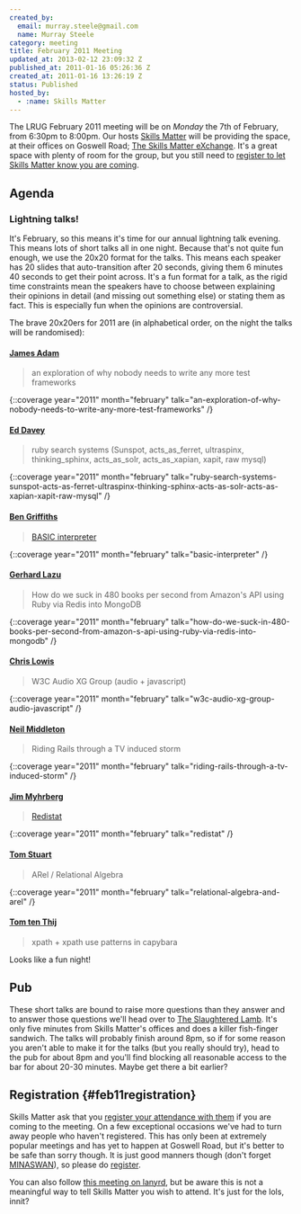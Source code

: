 ```yaml
---
created_by:
  email: murray.steele@gmail.com
  name: Murray Steele
category: meeting
title: February 2011 Meeting
updated_at: 2013-02-12 23:09:32 Z
published_at: 2011-01-16 05:26:36 Z
created_at: 2011-01-16 13:26:19 Z
status: Published
hosted_by:
  - :name: Skills Matter
---
```


The <span class="summary">LRUG February 2011 meeting</span> will be on <span class="dtstart"><span class="value" title="20110207">*Monday* the 7th of February</span>, from <span class="value" title="18:30">6:30pm</span></span> to <span class="dtend" title="20110207T20:00">8:00pm</span>.  Our hosts [Skills Matter](http://skillsmatter.com/) will be providing the space, at <span class="location hcard">their offices on <span class="adr">Goswell Road</span>; <span class="url">[<span class="fn">The Skills Matter eXchange</span>](http://skillsmatter.com/location-details/design-architecture/484/96)</span></span>.  It's a great space with plenty of room for the group, but you still need to <a href="#feb11registration">register to let Skills Matter know you are coming</a>.

## Agenda

### Lightning talks!

It's February, so this means it's time for our annual lightning talk evening.  This means lots of short talks all in one night.  Because that's not quite fun enough, we use the 20x20 format for the talks.  This means each speaker has 20 slides that auto-transition after 20 seconds, giving them 6 minutes 40 seconds to get their point across.  It's a fun format for a talk, as the rigid time constraints mean the speakers have to choose between explaining their opinions in detail (and missing out something else) or stating them as fact.  This is especially fun when the opinions are controversial.

The brave 20x20ers for 2011 are (in alphabetical order, on the night the talks will be randomised):

#### [James Adam](http://twitter.com/lazyatom)

> an exploration of why nobody needs to write any more test frameworks

{::coverage year="2011" month="february" talk="an-exploration-of-why-nobody-needs-to-write-any-more-test-frameworks" /}

#### [Ed Davey](http://twitter.com/misteredavey)

> ruby search systems (Sunspot, acts\_as\_ferret, ultraspinx,
> thinking\_sphinx, acts\_as\_solr, acts\_as\_xapian, xapit, raw mysql)

{::coverage year="2011" month="february" talk="ruby-search-systems-sunspot-acts-as-ferret-ultraspinx-thinking-sphinx-acts-as-solr-acts-as-xapian-xapit-raw-mysql" /}

#### [Ben Griffiths](http://twitter.com/beng)

> [BASIC interpreter](https://github.com/techbelly/BASIC)

{::coverage year="2011" month="february" talk="basic-interpreter" /}

#### [Gerhard Lazu](http://twitter.com/gerhardlazu)

> How do we suck in 480 books per second from Amazon's API using Ruby via Redis into MongoDB

{::coverage year="2011" month="february" talk="how-do-we-suck-in-480-books-per-second-from-amazon-s-api-using-ruby-via-redis-into-mongodb" /}

#### [Chris Lowis](http://twitter.com/chrislowis)

> W3C Audio XG Group (audio + javascript)

{::coverage year="2011" month="february" talk="w3c-audio-xg-group-audio-javascript" /}

#### [Neil Middleton](http://twitter.com/neilmiddleton)

> Riding Rails through a TV induced storm

{::coverage year="2011" month="february" talk="riding-rails-through-a-tv-induced-storm" /}

#### [Jim Myhrberg](http://twitter.com/jimeh)

> [Redistat](https://github.com/jimeh/redistat)

{::coverage year="2011" month="february" talk="redistat" /}

#### [Tom Stuart](http://twitter.com/tomstuart)

> ARel / Relational Algebra

{::coverage year="2011" month="february" talk="relational-algebra-and-arel" /}

#### [Tom ten Thij](http://twitter.com/tomtt)

> xpath + xpath use patterns in capybara


Looks like a fun night!

## Pub

These short talks are bound to raise more questions than they answer and to answer those questions we'll head over to [The Slaughtered Lamb](http://www.theslaughteredlambpub.com/).  It's only five minutes from Skills Matter's offices and does a killer fish-finger sandwich.  The talks will probably finish around 8pm, so if for some reason you aren't able to make it for the talks (but you really should try), head to the pub for about 8pm and you'll find blocking all reasonable access to the bar for about 20-30 minutes.  Maybe get there a bit earlier?

## Registration {#feb11registration}

Skills Matter ask that you [register your attendance with them](http://skillsmatter.com/event/ajax-ria/lrug-lightning-talks/rl-311) if you are coming to the meeting.  On a few exceptional occasions we've had to turn away people who haven't registered.  This has only been at extremely popular meetings and has yet to happen at Goswell Road, but it's better to be safe than sorry though.  It is just good manners though (don't forget [MINASWAN](http://oreilly.com/ruby/excerpts/ruby-learning-rails/ruby-glossary.html#I_indexterm_d1e32036)), so please do [register](http://skillsmatter.com/event/ajax-ria/lrug-lightning-talks/rl-311).

You can also follow [this meeting on lanyrd](http://lanyrd.com/2011/lrug-feb-2011/), but be aware this is not a meaningful way to tell Skills Matter you wish to attend.  It's just for the lols, innit?

